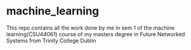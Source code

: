 # machine_learning
This repo contains all the work done by me in sem 1 of the machine learning(CSU44061) course of my masters degree in Future Networked Systems from Trinity College Dublin
